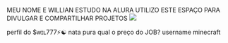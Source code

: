 MEU NOME E WILLIAN
ESTUDO NA ALURA
UTILIZO ESTE ESPAÇO PARA DIVULGAR E COMPARTILHAR PROJETOS
![](assets.goal.com/images/v3/blt1ef9300391c48a5b/GettyImages-1243553711.jpg?auto=webp&format=pjpg&width=1080&quality=60)

perfil do $ᴡɪʟ777⚡☯
nata pura 
qual o preço do JOB?
username minecraft
